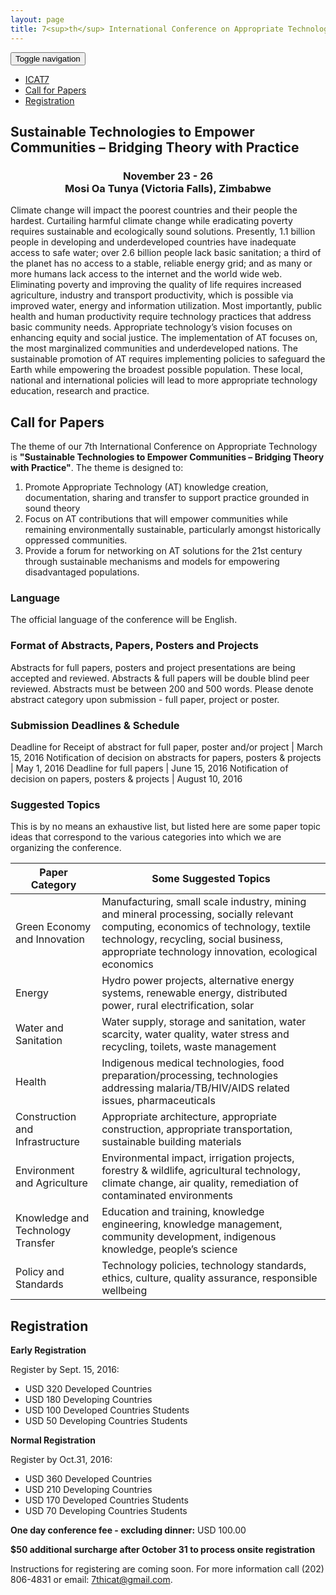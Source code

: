 ```yaml
---
layout: page
title: 7<sup>th</sup> International Conference on Appropriate Technology
---
```


<nav id="navbar-example" class="navbar">
  <button type="button" data-target="#navbarCollapse" data-toggle="collapse" class="navbar-toggle">
      <span class="sr-only">Toggle navigation</span>
      <span class="icon-bar"></span>
      <span class="icon-bar"></span>
      <span class="icon-bar"></span>
  </button>
  <div id="navbarCollapse" class="collapse navbar-collapse">
    <ul class="nav navbar-nav">
      <li><a href="#post-title">ICAT7</a></li>
      <li><a href="#call-for-papers-anchor">Call for Papers</a></li>
      <li><a href="#registration-anchor">Registration</a></li>
    </ul>
  </div>
</nav>


## Sustainable Technologies to Empower Communities – Bridging Theory with Practice

<h3><center>
  November 23 - 26<br>
  Mosi Oa Tunya (Victoria Falls), Zimbabwe
</center></h3>

Climate change will impact the poorest countries and their people the hardest. Curtailing harmful climate change while eradicating poverty requires sustainable and ecologically sound solutions. Presently, 1.1 billion people in developing and underdeveloped countries have inadequate access to safe water; over 2.6 billion people lack basic sanitation; a third of the planet has no access to a stable, reliable energy grid; and as many or more humans lack access to the internet and the world wide web. Eliminating poverty and improving the quality of life requires increased agriculture, industry and transport productivity, which is possible via improved water, energy and information utilization. Most importantly, public health and human productivity require technology practices that address basic community needs. Appropriate technology’s vision focuses on enhancing equity and social justice. The implementation of AT focuses on, the most marginalized communities and underdeveloped nations. The sustainable promotion of AT requires implementing policies to safeguard the Earth while empowering the broadest possible population. These local, national and international policies will lead to more appropriate technology education, research and practice.



<div class="anchor" id="call-for-papers-anchor"></div>

## Call for Papers

The theme of our 7th International Conference on Appropriate Technology is **"Sustainable Technologies to Empower Communities – Bridging Theory with Practice"**. The theme is designed to:

  1. Promote Appropriate Technology (AT) knowledge creation, documentation, sharing and transfer to support practice grounded in sound theory
  2. Focus on AT contributions that will empower communities while remaining environmentally sustainable, particularly amongst historically oppressed communities.
  3. Provide a forum for networking on AT solutions for the 21st century through sustainable mechanisms and models for empowering disadvantaged populations.

### Language

The official language of the conference will be English.

### Format of Abstracts, Papers, Posters and Projects

Abstracts for full papers, posters and project presentations are being accepted and reviewed.
Abstracts & full papers will be double blind peer reviewed. Abstracts must be between 200 and
500 words. Please denote abstract category upon submission - full paper, project or poster.

### Submission Deadlines &amp; Schedule

Deadline for Receipt of abstract for full paper, poster and/or project | March 15, 2016
Notification of decision on abstracts for papers, posters & projects   | May 1, 2016
Deadline for full papers                                               | June 15, 2016
Notification of decision on papers, posters & projects                 | August 10, 2016

### Suggested Topics

This is by no means an exhaustive list, but listed here are some paper topic ideas that correspond to the various categories into which we are organizing the conference.

Paper Category                         | Some Suggested Topics
---------------------------------------|--------------------------------------
Green Economy and Innovation           | Manufacturing, small scale industry, mining and mineral processing, socially relevant computing, economics of technology, textile technology, recycling, social business, appropriate technology innovation, ecological economics
Energy                                 | Hydro power projects, alternative energy systems, renewable energy, distributed power, rural electrification, solar
Water and Sanitation                   | Water supply, storage and sanitation, water scarcity, water quality, water stress and recycling, toilets, waste management
Health                                 | Indigenous medical technologies, food preparation/processing, technologies addressing malaria/TB/HIV/AIDS related issues, pharmaceuticals
Construction and Infrastructure        | Appropriate architecture, appropriate construction, appropriate transportation, sustainable building materials
Environment and Agriculture            | Environmental impact, irrigation projects, forestry & wildlife, agricultural technology, climate change, air quality, remediation of contaminated environments
Knowledge and Technology Transfer      | Education and training, knowledge engineering, knowledge management, community development, indigenous knowledge, people’s science
Policy and Standards                   | Technology policies, technology standards, ethics, culture, quality assurance, responsible wellbeing



<div class="anchor" id="registration-anchor"></div>

## Registration

**Early Registration**

Register by Sept. 15, 2016:

* USD 320 Developed Countries
* USD 180 Developing Countries
* USD 100 Developed Countries Students
* USD 50 Developing Countries Students

**Normal Registration**

Register by Oct.31, 2016:

* USD 360 Developed Countries
* USD 210 Developing Countries
* USD 170 Developed Countries Students
* USD 70 Developing Countries Students

**One day conference fee - excluding dinner:** USD 100.00

**$50 additional surcharge after October 31 to process onsite registration**

Instructions for registering are coming soon. For more information call (202) 806-4831 or email: [7thicat@gmail.com](mailto:7thicat@gmail.com).

<script>
  $(function() {
    $('body').scrollspy({ target: '#navbar-example' })
    console.log($('#navbar-example').offset().top);
    $('#navbar-example').affix({
      offset: $('#navbar-example').offset().top //+ $('#navbar-example').height() - 100
    });

    $('#navbar-example').on('affixed.bs.affix', function() {
      console.log($('#navbar-example').offset().top);
    });
  });
</script>